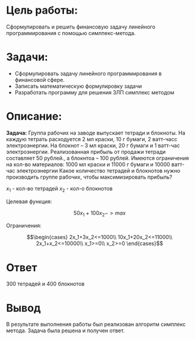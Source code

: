 # Цель работы:
Сформулировать и решить финансовую задачу линейного программирования с помощью симлпекс-метода.

# Задачи:
- Сформулировать задачу линейного программирования в финансовой сфере.
- Записать математическую формулировку задачи
- Разработать программу для решения ЗЛП симплекс методом

# Описание:
**Задача:**
Группа рабочих на заводе выпускает тетради и блокноты. На каждую тетрать расходуется 2 мл краски, 10 г бумаги, 2 ватт-часс электроэнергии. 
На блокнот – 3 мл краски, 20 г бумаги и 1 ватт-час электроэнергии. 
Реализованная прибыль от продажи тетради
составляет 50 рублей., а блокнтоа – 100 рублей.
Имеются ограничения на кол-во материалов: 1000 мл краски и 11000 г бумаги и 10000 ватт-час электроэнергии
Какое количество тетрадей и блокнотов нужно производить группе рабочих, чтобы максимизировать прибыль?


$x_1$ - кол-во тетрадей
$x_2$ - кол-о блокнотов

Целевая функция:

$$50x_1+100x_2 -> max$$

Ограничения:

$$\begin{cases}
2x_1+3x_2<=1000\\
10x_1+20x_2<=11000\\
2x_1+x_2<=10000\\
x_1>=0\\
x_2>=0
\end{cases}$$

# Ответ
300 тетрадей и 400 блокнотов

# Вывод
В результате выполнения работы был реализован алгоритм симплекс метода. Задача была решена и получен ответ.